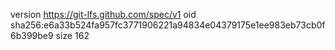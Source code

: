 version https://git-lfs.github.com/spec/v1
oid sha256:e6a33b524fa957fc3771906221a94834e04379175e1ee983eb73cb0f6b399be9
size 162
